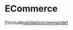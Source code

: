 # ECommerce

[!include[validationcommande](ecommerce.validationcommande.autogen.md)]


































































































